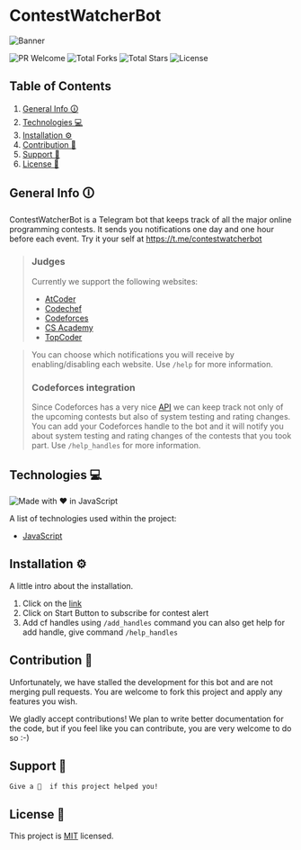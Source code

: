 # ContestWatcherBot
<!-- ![Banner](https://user-images.githubusercontent.com/54361799/108855855-6cfc6780-760f-11eb-8b4b-8f57c1c518cc.png) -->
![Banner](https://user-images.githubusercontent.com/54361799/108856607-40951b00-7610-11eb-85af-4c84bd546c27.png)    <!-- telegram bot image -->

![PR Welcome](https://img.shields.io/badge/PRs-welcome-brightgreen.svg?style=flat-square)
![Total Forks](https://img.shields.io/github/forks/maratonusp/contestwatcher?style=flat-square)
![Total Stars](https://img.shields.io/github/stars/maratonusp/contestwatcher?style=flat-square)
![License](https://img.shields.io/github/license/maratonusp/contestwatcher?style=flat-square)

## Table of Contents
1. [General Info 🛈](#general-info-🛈)
2. [Technologies 💻](#technologies-💻)
3. [Installation ⚙️](#installation-⚙️)
4. [Contribution 🤝](#contribution-🤝)
5. [Support 🧡](#support-🧡)
6. [License 📑](#license-📑)

## General Info 🛈

ContestWatcherBot is a Telegram bot that keeps track of all the major online programming contests. It sends you notifications one day and one hour before each event. Try it your self at https://t.me/contestwatcherbot
> ### Judges
> Currently we support the following websites:
> - [AtCoder](https://atcoder.jp/)
> - [Codechef](https://www.codechef.com/)
> - [Codeforces](http://codeforces.com/)
> - [CS Academy](https://csacademy.com/)
> - [TopCoder](https://www.topcoder.com)

> You can choose which notifications you will receive by enabling/disabling each website. Use `/help` for more information.
> ### Codeforces integration
> Since Codeforces has a very nice [API](http://codeforces.com/api/help) we can keep track not only of the upcoming contests but also of system testing and rating changes. You can add your Codeforces handle to the bot and it will notify you about system testing and rating changes of the contests that you took part. Use `/help_handles` for more information.

## Technologies 💻

![Made with ❤️ in JavaScript](https://img.shields.io/badge/MADE%20WITH%20%E2%99%A5%20IN-JavaScript-F7DF1E)

A list of technologies used within the project:
* [JavaScript](https://javascript.info/)

## Installation ⚙️
A little intro about the installation. 
1. Click on the [link](https://t.me/contestwatcherbot)
2. Click on Start Button to subscribe for contest alert
3. Add cf handles using ```/add_handles``` command you can also get help for add handle, give command ```/help_handles```

##  Contribution 🤝
Unfortunately, we have stalled the development for this bot and are not merging pull requests. You are welcome to fork this project and apply any features you wish.

We gladly accept contributions! We plan to write better documentation for the code, but if you feel like you can contribute, you are very welcome to do so :-)

## Support 🧡
    Give a 🌟  if this project helped you!

## License 📑
This project is [MIT](LICENSE) licensed.
